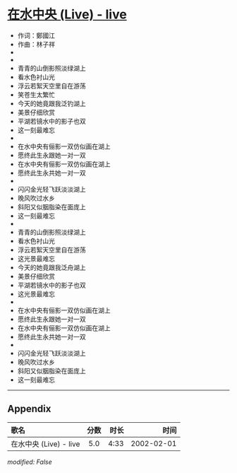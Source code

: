 # [在水中央 (Live) - live](https://music.163.com/song?id=67145)

* 作词：鄭國江
* 作曲：林子祥
*
*
* 青青的山倒影照淡绿湖上
* 看水色衬山光
* 浮云若絮天空里自在游荡
* 笑苍生太繁忙
* 今天的她竟跟我泛钓湖上
* 美景仔细欣赏
* 平湖若镜水中的影子也双
* 这一刻最难忘
* 
* 在水中央有俪影一双仿似画在湖上
* 愿终此生永跟她一对一双
* 在水中央有俪影一双仿似画在湖上
* 愿终此生永共她一对一双
* 
* 闪闪金光轻飞跃淡淡湖上
* 晚风吹过水乡
* 斜阳又似胭脂染在面庞上
* 这一刻最难忘
* 
* 青青的山倒影照淡绿湖上
* 看水色衬山光
* 浮云若絮天空里自在游荡
* 这光景最难忘
* 今天的她竟跟我泛舟湖上
* 美景仔细欣赏
* 平湖若镜水中的影子也双
* 这光景最难忘
* 
* 在水中央有俪影一双仿似画在湖上
* 愿终此生永跟她一对一双
* 在水中央有俪影一双仿似画在湖上
* 愿终此生永共她一对一双
* 
* 闪闪金光轻飞跃淡淡湖上
* 晚风吹过水乡
* 斜阳又似胭脂染在面庞上
* 这一刻最难忘


---

## Appendix

|歌名|分数|时长|时间|
|:---|:---:|---:|---:|
|在水中央 (Live) - live|5.0|4:33|2002-02-01

*modified: False*